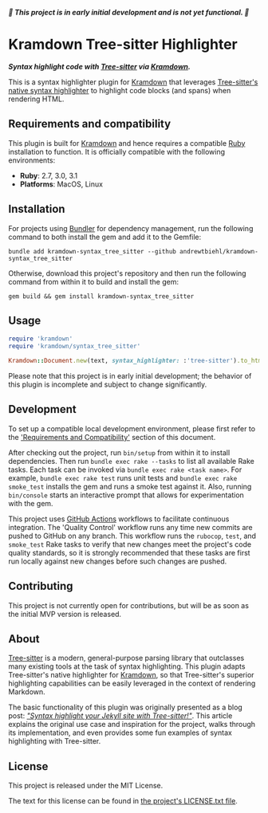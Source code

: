 ***:construction: This project is in early initial development and is not yet
functional. :construction:***

# Kramdown Tree-sitter Highlighter

***Syntax highlight code with [Tree-sitter](https://tree-sitter.github.io/tree-sitter)
via [Kramdown](https://kramdown.gettalong.org).***

This is a syntax highlighter plugin for [Kramdown](https://kramdown.gettalong.org) that
leverages
[Tree-sitter's native syntax highlighter](https://tree-sitter.github.io/tree-sitter/syntax-highlighting)
to highlight code blocks (and spans) when rendering HTML.

## Requirements and compatibility

This plugin is built for [Kramdown](https://kramdown.gettalong.org) and hence requires a
compatible [Ruby](https://www.ruby-lang.org) installation to function. It is officially
compatible with the following environments:

- **Ruby**: 2.7, 3.0, 3.1
- **Platforms**: MacOS, Linux

## Installation

For projects using [Bundler](https://bundler.io) for dependency management, run the
following command to both install the gem and add it to the Gemfile:

```shell
bundle add kramdown-syntax_tree_sitter --github andrewtbiehl/kramdown-syntax_tree_sitter
```

Otherwise, download this project's repository and then run the following command from
within it to build and install the gem:

```shell
gem build && gem install kramdown-syntax_tree_sitter
```

## Usage

```ruby
require 'kramdown'
require 'kramdown/syntax_tree_sitter'

Kramdown::Document.new(text, syntax_highlighter: :'tree-sitter').to_html
```

Please note that this project is in early initial development; the behavior of this
plugin is incomplete and subject to change significantly.

## Development

To set up a compatible local development environment, please first refer to the
['Requirements and Compatibility'](#requirements-and-compatibility) section of this
document.

After checking out the project, run `bin/setup` from within it to install dependencies.
Then run `bundle exec rake --tasks` to list all available Rake tasks. Each task can be
invoked via `bundle exec rake <task name>`. For example, `bundle exec rake test` runs
unit tests and `bundle exec rake smoke_test` installs the gem and runs a smoke test
against it. Also, running `bin/console` starts an interactive prompt that allows for
experimentation with the gem.

This project uses [GitHub Actions](https://github.com/features/actions) workflows to
facilitate continuous integration. The 'Quality Control' workflow runs any time new
commits are pushed to GitHub on any branch. This workflow runs the `rubocop`, `test`,
and `smoke_test` Rake tasks to verify that new changes meet the project's code quality
standards, so it is strongly recommended that these tasks are first run locally against
new changes before such changes are pushed.

## Contributing

This project is not currently open for contributions, but will be as soon as the initial
MVP version is released.

## About

[Tree-sitter](https://tree-sitter.github.io/tree-sitter) is a modern, general-purpose
parsing library that outclasses many existing tools at the task of syntax highlighting.
This plugin adapts Tree-sitter's native highlighter for
[Kramdown](https://kramdown.gettalong.org), so that Tree-sitter's superior highlighting
capabilities can be easily leveraged in the context of rendering Markdown.

The basic functionality of this plugin was originally presented as a blog post:
*["Syntax highlight your Jekyll site with Tree-sitter!"](https://andrewtbiehl.com/blog/jekyll-tree-sitter)*.
This article explains the original use case and inspiration for the project, walks
through its implementation, and even provides some fun examples of syntax highlighting
with Tree-sitter.

## License

This project is released under the MIT License.

The text for this license can be found in [the project's LICENSE.txt file](LICENSE.txt).

